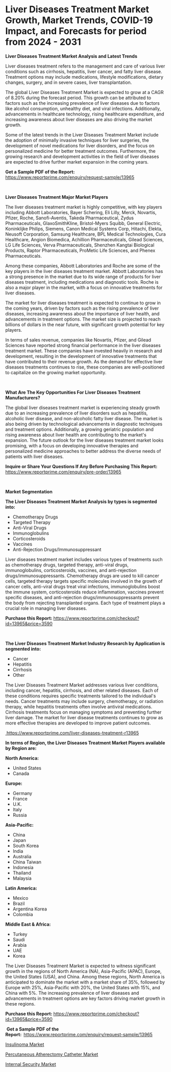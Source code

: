 <p><h1>Liver Diseases Treatment Market Growth, Market Trends, COVID-19 Impact, and Forecasts for period from 2024 - 2031</h1></p><p><strong>Liver Diseases Treatment Market Analysis and Latest Trends</strong></p>
<p><p>Liver diseases treatment refers to the management and care of various liver conditions such as cirrhosis, hepatitis, liver cancer, and fatty liver disease. Treatment options may include medications, lifestyle modifications, dietary changes, surgery, and in severe cases, liver transplantation.</p><p>The global Liver Diseases Treatment Market is expected to grow at a CAGR of 8.20% during the forecast period. This growth can be attributed to factors such as the increasing prevalence of liver diseases due to factors like alcohol consumption, unhealthy diet, and viral infections. Additionally, advancements in healthcare technology, rising healthcare expenditure, and increasing awareness about liver diseases are also driving the market growth.</p><p>Some of the latest trends in the Liver Diseases Treatment Market include the adoption of minimally invasive techniques for liver surgeries, the development of novel medications for liver disorders, and the focus on personalized medicine for better treatment outcomes. Furthermore, the growing research and development activities in the field of liver diseases are expected to drive further market expansion in the coming years.</p></p>
<p><strong>Get a Sample PDF of the Report:&nbsp;</strong> <a href="https://www.reportprime.com/enquiry/request-sample/13965">https://www.reportprime.com/enquiry/request-sample/13965</a></p>
<p>&nbsp;</p>
<p><strong>Liver Diseases Treatment Major Market Players</strong></p>
<p><p>The liver diseases treatment market is highly competitive, with key players including Abbott Laboratories, Bayer Schering, Eli Lilly, Merck, Novartis, Pfizer, Roche, Sanofi-Aventis, Takeda Pharmaceutical, Zydus Pharmaceuticals, GlaxoSmithKline, Bristol-Myers Squibb, General Electric, Koninklijke Philips, Siemens, Canon Medical Systems Corp, Hitachi, Elekta, Neusoft Corporation, Samsung Healthcare, BPL Medical Technologies, Cura Healthcare, Angion Biomedica, Achillion Pharmaceuticals, Gilead Sciences, LG Life Sciences, Verva Pharmaceuticals, Shenzhen Kangtai Biological Products, Raptor Pharmaceuticals, ProMetic Life Sciences, and Phenex Pharmaceuticals.</p><p>Among these companies, Abbott Laboratories and Roche are some of the key players in the liver diseases treatment market. Abbott Laboratories has a strong presence in the market due to its wide range of products for liver diseases treatment, including medications and diagnostic tools. Roche is also a major player in the market, with a focus on innovative treatments for liver diseases.</p><p>The market for liver diseases treatment is expected to continue to grow in the coming years, driven by factors such as the rising prevalence of liver diseases, increasing awareness about the importance of liver health, and advancements in treatment options. The market size is projected to reach billions of dollars in the near future, with significant growth potential for key players.</p><p>In terms of sales revenue, companies like Novartis, Pfizer, and Gilead Sciences have reported strong financial performance in the liver diseases treatment market. These companies have invested heavily in research and development, resulting in the development of innovative treatments that have contributed to their revenue growth. As the demand for effective liver diseases treatments continues to rise, these companies are well-positioned to capitalize on the growing market opportunity.</p></p>
<p>&nbsp;</p>
<p><strong>What Are The Key Opportunities For Liver Diseases Treatment Manufacturers?</strong></p>
<p><p>The global liver diseases treatment market is experiencing steady growth due to an increasing prevalence of liver disorders such as hepatitis, alcoholic liver disease, and non-alcoholic fatty liver disease. The market is also being driven by technological advancements in diagnostic techniques and treatment options. Additionally, a growing geriatric population and rising awareness about liver health are contributing to the market's expansion. The future outlook for the liver diseases treatment market looks promising, with a focus on developing innovative therapies and personalized medicine approaches to better address the diverse needs of patients with liver diseases.</p></p>
<p><strong>Inquire or Share Your Questions If Any Before Purchasing This Report:</strong> <a href="https://www.reportprime.com/enquiry/pre-order/13965">https://www.reportprime.com/enquiry/pre-order/13965</a></p>
<p>&nbsp;</p>
<p><strong>Market Segmentation</strong></p>
<p><strong>The Liver Diseases Treatment Market Analysis by types is segmented into:</strong></p>
<p><ul><li>Chemotherapy Drugs</li><li>Targeted Therapy</li><li>Anti-Viral Drugs</li><li>Immunoglobulins</li><li>Corticosteroids</li><li>Vaccines</li><li>Anti-Rejection Drugs/Immunosuppressant</li></ul></p>
<p><p>Liver diseases treatment market includes various types of treatments such as chemotherapy drugs, targeted therapy, anti-viral drugs, immunoglobulins, corticosteroids, vaccines, and anti-rejection drugs/immunosuppressants. Chemotherapy drugs are used to kill cancer cells, targeted therapy targets specific molecules involved in the growth of cancer cells, anti-viral drugs treat viral infections, immunoglobulins boost the immune system, corticosteroids reduce inflammation, vaccines prevent specific diseases, and anti-rejection drugs/immunosuppressants prevent the body from rejecting transplanted organs. Each type of treatment plays a crucial role in managing liver diseases.</p></p>
<p><strong>Purchase this Report:&nbsp;</strong><a href="https://www.reportprime.com/checkout?id=13965&price=3590">https://www.reportprime.com/checkout?id=13965&price=3590</a></p>
<p>&nbsp;</p>
<p><strong>The Liver Diseases Treatment Market Industry Research by Application is segmented into:</strong></p>
<p><ul><li>Cancer</li><li>Hepatitis</li><li>Cirrhosis</li><li>Other</li></ul></p>
<p><p>The Liver Diseases Treatment Market addresses various liver conditions, including cancer, hepatitis, cirrhosis, and other related diseases. Each of these conditions requires specific treatments tailored to the individual's needs. Cancer treatments may include surgery, chemotherapy, or radiation therapy, while hepatitis treatments often involve antiviral medications. Cirrhosis treatments focus on managing symptoms and preventing further liver damage. The market for liver disease treatments continues to grow as more effective therapies are developed to improve patient outcomes.</p></p>
<p><a href="https://www.reportprime.com/liver-diseases-treatment-r13965">&nbsp;https://www.reportprime.com/liver-diseases-treatment-r13965</a></p>
<p><strong>In terms of Region, the Liver Diseases Treatment Market Players available by Region are:</strong></p>
<p>
    <p> <strong> North America: </strong>
        <ul>
            <li>United States</li>
            <li>Canada</li>
        </ul>
        </p> 
    <p> <strong> Europe: </strong>
        <ul>
            <li>Germany</li>
            <li>France</li>
            <li>U.K.</li>
            <li>Italy</li>
            <li>Russia</li>
        </ul>
        </p> 
    <p> <strong> Asia-Pacific: </strong>
        <ul>
            <li>China</li>
            <li>Japan</li>
            <li>South Korea</li>
            <li>India</li>
            <li>Australia</li>
            <li>China Taiwan</li>
            <li>Indonesia</li>
            <li>Thailand</li>
            <li>Malaysia</li>
        </ul>
        </p> 
    <p> <strong> Latin America: </strong>
        <ul>
            <li>Mexico</li>
            <li>Brazil</li>
            <li>Argentina Korea</li>
            <li>Colombia</li>
        </ul>
        </p> 
    <p> <strong> Middle East & Africa: </strong>
        <ul>
            <li>Turkey</li>
            <li>Saudi</li>
            <li>Arabia</li>
            <li>UAE</li>
            <li>Korea</li>
        </ul>
    </p>
    </p>
<p><p>The Liver Diseases Treatment Market is expected to witness significant growth in the regions of North America (NA), Asia-Pacific (APAC), Europe, the United States (USA), and China. Among these regions, North America is anticipated to dominate the market with a market share of 35%, followed by Europe with 25%, Asia-Pacific with 20%, the United States with 15%, and China with 5%. The increasing prevalence of liver diseases and advancements in treatment options are key factors driving market growth in these regions.</p></p>
<p><strong>Purchase this Report: </strong><a href="https://www.reportprime.com/checkout?id=13965&price=3590">https://www.reportprime.com/checkout?id=13965&price=3590</a></p>
<p>&nbsp;<strong>Get a Sample PDF of the Report:&nbsp;&nbsp;</strong><a href="https://www.reportprime.com/enquiry/request-sample/13965">https://www.reportprime.com/enquiry/request-sample/13965</a></p>
<p><strong></strong></p>
<p><p><a href="https://github.com/gracielawharr/Market-Research-Report-List-1/blob/main/insulinoma-market.md">Insulinoma Market</a></p><p><a href="https://view.publitas.com/reportprime-1/percutaneous-atherectomy-catheter-market-trends-forecast-and-competitive-analysis-to-2031/">Percutaneous Atherectomy Catheter Market</a></p><p><a href="https://github.com/JennyferFeil2023/Market-Research-Report-List-1/blob/main/internal-security-market.md">Internal Security Market</a></p></p>
